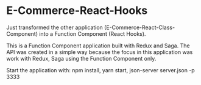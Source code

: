 # E-Commerce-React-Hooks

Just transformed the other application (E-Commerce-React-Class-Component) into a Function Component (React Hooks).

This is a Function Component application built with Redux and Saga. The API was created in a simple way because the focus in this application was work with Redux, Saga using the Function Component only.

Start the application with:
npm install,
yarn start,
json-server server.json -p 3333
